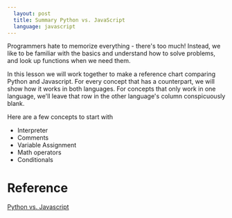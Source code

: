 ```yaml
---
  layout: post
  title: Summary Python vs. JavaScript
  language: javascript
---
```


Programmers hate to memorize everything - there's too much! Instead, we like to be familiar with the basics and understand how to solve problems, and look up functions when we need them.

In this lesson we will work together to make a reference chart comparing Python and Javascript. For every concept that has a counterpart, we will show how it works in both languages. For concepts that only work in one language, we'll leave that row in the other language's column conspicuously blank.

Here are a few concepts to start with
+ Interpreter
+ Comments
+ Variable Assignment
+ Math operators
+ Conditionals

#  Reference
<a href= "https://blog.glyphobet.net/essay/2557">Python vs. Javascript</a>
